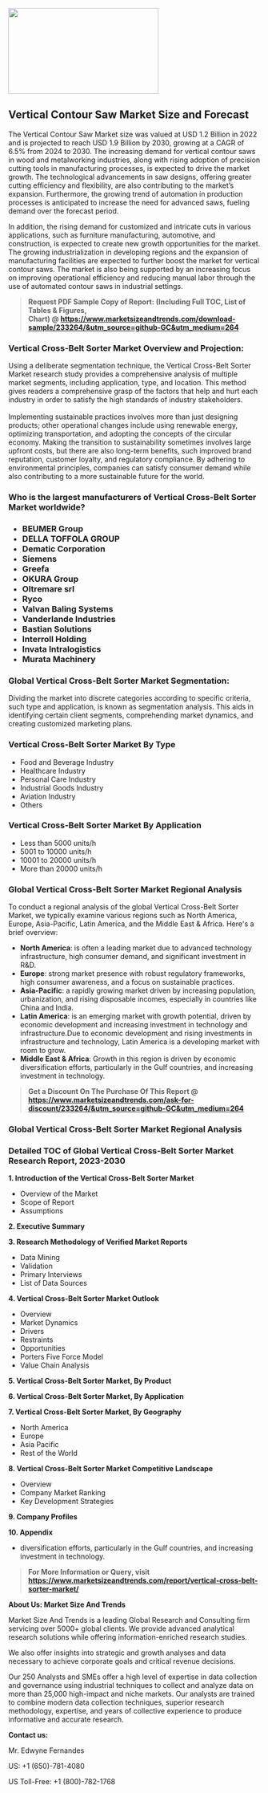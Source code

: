<p><img class="alignnone size-medium wp-image-20088" src="https://ffe5etoiles.com/wp-content/uploads/2024/12/MST1-300x171.png" alt="" width="300" height="171" /></p><h2>Vertical Contour Saw Market Size and Forecast</h2><p>The Vertical Contour Saw Market size was valued at USD 1.2 Billion in 2022 and is projected to reach USD 1.9 Billion by 2030, growing at a CAGR of 6.5% from 2024 to 2030. The increasing demand for vertical contour saws in wood and metalworking industries, along with rising adoption of precision cutting tools in manufacturing processes, is expected to drive the market growth. The technological advancements in saw designs, offering greater cutting efficiency and flexibility, are also contributing to the market’s expansion. Furthermore, the growing trend of automation in production processes is anticipated to increase the need for advanced saws, fueling demand over the forecast period.</p><p>In addition, the rising demand for customized and intricate cuts in various applications, such as furniture manufacturing, automotive, and construction, is expected to create new growth opportunities for the market. The growing industrialization in developing regions and the expansion of manufacturing facilities are expected to further boost the market for vertical contour saws. The market is also being supported by an increasing focus on improving operational efficiency and reducing manual labor through the use of automated contour saws in industrial settings.</p></p><blockquote id="" class=""><strong>Request PDF Sample Copy of Report: (Including Full TOC, List of Tables &amp; Figures, Chart)&nbsp;@&nbsp;<strong><a href="https://www.marketsizeandtrends.com/download-sample/233264/&utm_source=github-GC&utm_medium=264" target="_blank">https://www.marketsizeandtrends.com/download-sample/233264/&utm_source=github-GC&utm_medium=264</a></strong></strong></blockquote><h3 id="" class="">Vertical Cross-Belt Sorter Market&nbsp;Overview and Projection:</h3><p id="" class="">Using a deliberate segmentation technique, the Vertical Cross-Belt Sorter Market research study provides a comprehensive analysis of multiple market segments, including application, type, and location. This method gives readers a comprehensive grasp of the factors that help and hurt each industry in order to satisfy the high standards of industry stakeholders. <br /> <br />Implementing sustainable practices involves more than just designing products; other operational changes include using renewable energy, optimizing transportation, and adopting the concepts of the circular economy. Making the transition to sustainability sometimes involves large upfront costs, but there are also long-term benefits, such improved brand reputation, customer loyalty, and regulatory compliance. By adhering to environmental principles, companies can satisfy consumer demand while also contributing to a more sustainable future for the world.</p><h3 id="" class="">Who is the largest manufacturers of&nbsp;Vertical Cross-Belt Sorter Market worldwide?</h3><h3 class=""><p><ul><li>BEUMER Group </li><li> DELLA TOFFOLA GROUP </li><li> Dematic Corporation </li><li> Siemens </li><li> Greefa </li><li> OKURA Group </li><li> Oltremare srl </li><li> Ryco </li><li> Valvan Baling Systems </li><li> Vanderlande Industries </li><li> Bastian Solutions </li><li> Interroll Holding </li><li> Invata Intralogistics </li><li> Murata Machinery</li></ul></p></h3><h3 id="" class="">Global&nbsp;Vertical Cross-Belt Sorter Market Segmentation:</h3><p id="" class="">Dividing the market into discrete categories according to specific criteria, such type and application, is known as segmentation analysis. This aids in identifying certain client segments, comprehending market dynamics, and creating customized marketing plans.</p><h3 id="" class="">Vertical Cross-Belt Sorter Market&nbsp;By Type</h3><p><p><ul><li>Food and Beverage Industry</li><li> Healthcare Industry</li><li> Personal Care Industry</li><li> Industrial Goods Industry</li><li> Aviation Industry</li><li> Others</p></li></ul></p></p><h3 id="" class="">Vertical Cross-Belt Sorter Market&nbsp;By Application</h3><p class=""><p><ul><li>Less than 5000 units/h</li><li> 5001 to 10000 units/h</li><li> 10001 to 20000 units/h</li><li> More than 20000 units/h</li></ul></p></p><h3 id="" class="">Global Vertical Cross-Belt Sorter Market Regional Analysis</h3><p id="" class="">To conduct a regional analysis of the global Vertical Cross-Belt Sorter Market, we typically examine various regions such as North America, Europe, Asia-Pacific, Latin America, and the Middle East &amp; Africa. Here's a brief overview:</p><ul><li><strong>North America</strong>: is often a leading market due to advanced technology infrastructure, high consumer demand, and significant investment in R&amp;D.</li><li><strong>Europe</strong>: strong market presence with robust regulatory frameworks, high consumer awareness, and a focus on sustainable practices.</li><li><strong>Asia-Pacific</strong>: a rapidly growing market driven by increasing population, urbanization, and rising disposable incomes, especially in countries like China and India.</li><li><strong>Latin America</strong>: is an emerging market with growth potential, driven by economic development and increasing investment in technology and infrastructure.Due to economic development and rising investments in infrastructure and technology, Latin America is a developing market with room to grow.</li><li><strong>Middle East &amp; Africa</strong>: Growth in this region is driven by economic diversification efforts, particularly in the Gulf countries, and increasing investment in technology.</li></ul><blockquote id="" class=""><strong>Get a Discount On The Purchase Of This Report @ <strong><a href="https://www.marketsizeandtrends.com/ask-for-discount/233264/&utm_source=github-GC&utm_medium=264" target="_blank">https://www.marketsizeandtrends.com/ask-for-discount/233264/&utm_source=github-GC&utm_medium=264</a></strong></strong></blockquote><h3 id="" class="">Global Vertical Cross-Belt Sorter Market Regional Analysis</h3><h3 id="" class="">Detailed TOC of Global Vertical Cross-Belt Sorter Market Research Report, 2023-2030</h3><p id="" class=""><strong>1. Introduction of the Vertical Cross-Belt Sorter Market</strong></p><ul><li>Overview of the Market</li><li>Scope of Report</li><li>Assumptions</li></ul><p id="" class=""><strong>2. Executive Summary</strong></p><p id="" class=""><strong>3. Research Methodology of Verified Market Reports</strong></p><ul><li>Data Mining</li><li>Validation</li><li>Primary Interviews</li><li>List of Data Sources</li></ul><p id="" class=""><strong>4. Vertical Cross-Belt Sorter Market Outlook</strong></p><ul><li>Overview</li><li>Market Dynamics</li><li>Drivers</li><li>Restraints</li><li>Opportunities</li><li>Porters Five Force Model</li><li>Value Chain Analysis</li></ul><p id="" class=""><strong>5. Vertical Cross-Belt Sorter Market, By Product</strong></p><p id="" class=""><strong>6. Vertical Cross-Belt Sorter Market, By Application</strong></p><p id="" class=""><strong>7. Vertical Cross-Belt Sorter Market, By Geography</strong></p><ul><li>North America</li><li>Europe</li><li>Asia Pacific</li><li>Rest of the World</li></ul><p id="" class=""><strong>8. Vertical Cross-Belt Sorter Market Competitive Landscape</strong></p><ul><li>Overview</li><li>Company Market Ranking</li><li>Key Development Strategies</li></ul><p id="" class=""><strong>9. Company Profiles</strong></p><p id="" class=""><strong>10. Appendix</strong></p><ul><li>diversification efforts, particularly in the Gulf countries, and increasing investment in technology.</li></ul><blockquote id="" class=""><strong>For More Information or Query, visit <strong><strong><a href="https://www.marketsizeandtrends.com/report/vertical-cross-belt-sorter-market/" target="_blank">https://www.marketsizeandtrends.com/report/vertical-cross-belt-sorter-market/</a></strong></strong></strong></blockquote><p id="" class=""><strong>About Us: Market Size And Trends</strong></p><p id="" class="">Market Size And Trends is a leading Global Research and Consulting firm servicing over 5000+ global clients. We provide advanced analytical research solutions while offering information-enriched research studies.</p><p id="" class="">We also offer insights into strategic and growth analyses and data necessary to achieve corporate goals and critical revenue decisions.</p><p id="" class="">Our 250 Analysts and SMEs offer a high level of expertise in data collection and governance using industrial techniques to collect and analyze data on more than 25,000 high-impact and niche markets. Our analysts are trained to combine modern data collection techniques, superior research methodology, expertise, and years of collective experience to produce informative and accurate research.</p><p id="" class=""><strong>Contact us:</strong></p><p id="" class="">Mr. Edwyne Fernandes</p><p id="" class="">US: +1 (650)-781-4080</p><p id="" class="">US Toll-Free: +1 (800)-782-1768</p>
